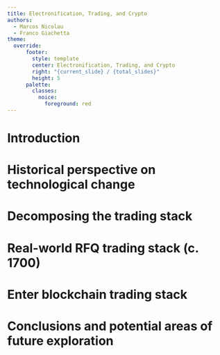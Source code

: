 ```yaml
---
title: Electronification, Trading, and Crypto
authors:
  - Marcos Nicolau
  - Franco Giachetta
theme:
  override:
      footer:
        style: template
        center: Electronification, Trading, and Crypto
        right: "{current_slide} / {total_slides}"
        height: 5
      palette:
        classes:
          noice:
            foreground: red
---
```


Introduction
===

<!-- end_slide -->

Historical perspective on technological change
===

<!-- end_slide -->

Decomposing the trading stack
===

<!-- end_slide -->

Real-world RFQ trading stack (c. 1700)
===

<!-- end_slide -->

Enter blockchain trading stack
===

<!-- end_slide -->

Conclusions and potential areas of future exploration
===

<!-- end_slide -->
